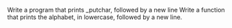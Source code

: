 Write a program that prints _putchar, followed by a new line
Write a function that prints the alphabet, in lowercase, followed by a new line.
